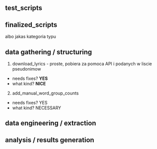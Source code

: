 ## test_scripts

## finalized_scripts


albo jakas kategoria typu


## data gathering / structuring
1. download_lyrics - proste, pobiera za pomoca API i podanych w liscie pseudonimow
* needs fixes? **YES**
* what kind? **NICE**
2. add_manual_word_group_counts
* needs fixes? YES
* what kind? NECESSARY



## data engineering / extraction


## analysis / results generation